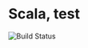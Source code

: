 # Scala, test

![Build Status](https://travis-ci.org/cyber-dojo-languages/scala-test.svg?branch=master)
